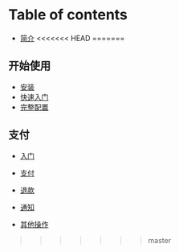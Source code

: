# Table of contents

* [简介](README.md)
<<<<<<< HEAD
=======

## 开始使用
* [安装](start-using/install.md)
* [快速入门](start-using/quick-get-start.md)
* [完整配置](start-using/config.md)

## 支付

* [入门](payment/index.md)
* [支付](payment/base.md)

* [退款](payment/refund.md)
* [通知](payment/notify.md)
* [其他操作](payment/other.md)
>>>>>>> master

